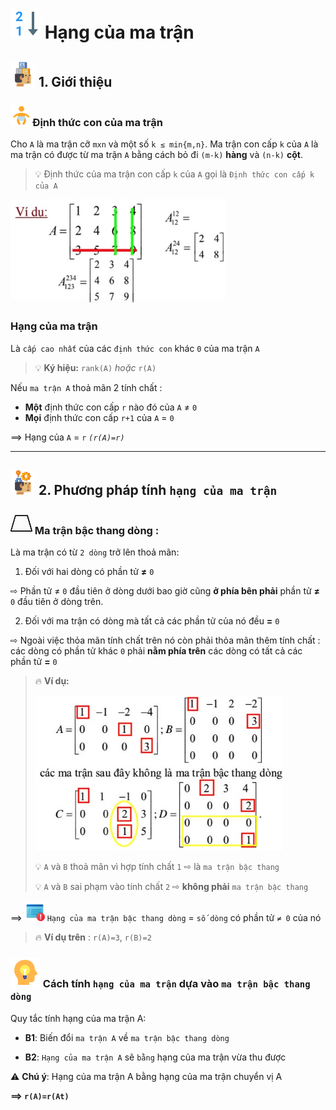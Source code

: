 # ![icons8-reversed_numerical_sorting.png](https://raw.githubusercontent.com/Zenfection/Image/master/2021/03/31-10-11-01-icons8-reversed_numerical_sorting.png) Hạng của ma trận

## <img title="" src="https://raw.githubusercontent.com/Zenfection/Image/master/2021/03/31-09-44-19-Basic%20Knowledge.png" alt="Basic Knowledge.png" width="40"> 1. Giới thiệu

###   <img src="https://raw.githubusercontent.com/Zenfection/Image/master/2021/03/31-19-51-45-icons8-child.png" title="" alt="icons8-child.png" width="35">Định thức con của ma trận

Cho `A` là ma trận cỡ `mxn` và một số `k ≤ min{m,n}`. Ma trận con cấp `k` của `A` là ma trận có được từ ma trận `A` bằng cách bỏ đi `(m-k)` **hàng** và `(n-k)` **cột**. 

> 💡 Định thức của ma trận con cấp `k` của `A` gọi là `Định thức con cấp k của A`

<img title="" src="https://raw.githubusercontent.com/Zenfection/Image/master/2021/03/31-10-14-51-A%CC%89nh%20chu%CC%A3p%20Ma%CC%80n%20hi%CC%80nh%202021-03-31%20lu%CC%81c%2010.14.45.png" alt="Ảnh chụp Màn hình 2021-03-31 lúc 10.14.45.png" width="345">

### Hạng của ma trận

Là `cấp cao nhất` của các `định thức con` khác `0` của ma trận `A` 

> 💡 **Ký hiệu:** `rank(A)` *hoặc* `r(A)`

Nếu `ma trận A` thoả mãn 2 tính chất : 

- **Một** định thức con cấp `r` nào đó của `A` ≠ `0`
- **Mọi** định thức con cấp `r+1` của `A` = `0`

==> Hạng của `A` = `r` *`(r(A)=r)`*

---

## <img title="" src="https://raw.githubusercontent.com/Zenfection/Image/master/2021/03/31-09-44-40-Brainstorming.png" alt="Brainstorming.png" width="40"> 2. Phương pháp tính `hạng của ma trận`

### <img src="https://raw.githubusercontent.com/Zenfection/Image/master/2021/03/31-19-26-38-geometrical_shape_basic-13-512.png" title="" alt="geometrical_shape_basic-13-512.png" width="35"> Ma trận bậc thang dòng :

Là ma trận có từ `2 dòng` trở lên thoả mãn:

1. Đối với hai dòng có phần tử **≠** `0` 

⇨ Phần tử ≠ `0` đầu tiên ở dòng dưới bao giờ cũng **ở phía bên phải** phần tử **≠** `0` đầu tiên ở dòng trên.

2. Đối với ma trận có dòng mà tất cả các phần tử của nó đều **=** `0 `

⇨ Ngoài việc thỏa mãn tính chất trên nó còn phải thỏa mãn thêm tính chất : các dòng có phần tử khác `0` phải **nằm phía trên** các dòng có tất cả các phần tử **=** `0`

> 🔥 **Ví dụ:**
> 
> <img title="" src="https://raw.githubusercontent.com/Zenfection/Image/master/2021/03/31-19-42-07-31-11-04-04-3a94216d-3f91-43fb-9b61-c3fd8d6102a2.jpg" alt="31-11-04-04-3a94216d-3f91-43fb-9b61-c3fd8d6102a2.jpg" width="396">
> 
> 💡 `A` và `B` thoả mãn vì hợp tính chất `1` ⇨ là `ma trận bậc thang`
> 
> 💡 `A` và `B` sai phạm vào tính chất `2` ⇨ **không phải** `ma trận bậc thang`

==> ![icons8-important_property.png](https://raw.githubusercontent.com/Zenfection/Image/master/2021/03/31-19-42-46-icons8-important_property.png) `Hạng của ma trận bậc thang dòng` =  `số dòng` có phần tử `≠ 0` của nó

> 🔥 **Ví dụ trên** : `r(A)=3`, `r(B)=2`

### ![icons8-innovation.png](https://raw.githubusercontent.com/Zenfection/Image/master/2021/03/31-19-46-41-icons8-innovation.png) Cách tính `hạng của ma trận` dựa vào `ma trận bậc thang dòng`

Quy tắc tính hạng của ma trận A:

- **B1**: Biến đổi `ma trận A` về `ma trận bậc thang dòng`

- **B2**: `Hạng của ma trận A` sẽ `bằng` hạng của ma trận vừa thu được

⚠️ **Chú ý**: Hạng của ma trận A bằng hạng của ma trận chuyển vị A

**==> `r(A)=r(At)`**
